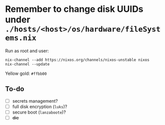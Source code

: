 # Remember to change disk UUIDs under `./hosts/<host>/os/hardware/fileSystems.nix`


Run as root and user:
```
nix-channel --add https://nixos.org/channels/nixos-unstable nixos
nix-channel --update
```

Yellow gold: `#ffbb00`

## To-do
- [ ] secrets management?
- [ ] full disk encryption (`luks`)?
- [ ] secure boot (`lanzaboote`)?
- [ ] ~~die~~
